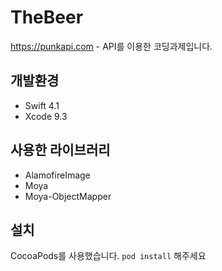 # TheBeer

https://punkapi.com - API를 이용한 코딩과제입니다.

## 개발환경
* Swift 4.1
* Xcode 9.3

## 사용한 라이브러리
* AlamofireImage
* Moya
* Moya-ObjectMapper

## 설치
CocoaPods를 사용했습니다.
`pod install` 해주세요
